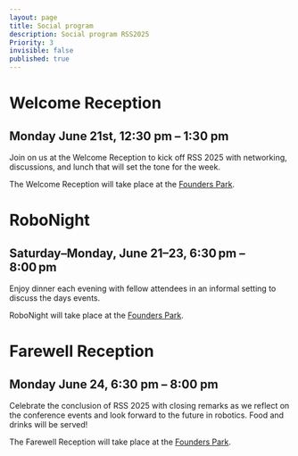 ```yaml
---
layout: page
title: Social program
description: Social program RSS2025
Priority: 3
invisible: false
published: true
---
```



# Welcome Reception
## Monday June 21st, 12:30 pm – 1:30 pm

Join on us at the Welcome Reception to kick off RSS 2025 with networking, discussions, and lunch that will set the tone for the week. 

The Welcome Reception will take place at the <a href="https://maps.app.goo.gl/KBvJUBtyXxn319QG8">Founders Park</a>.


# RoboNight
## Saturday–Monday, June 21–23, 6:30 pm – 8:00 pm

Enjoy dinner each evening with fellow attendees in an informal setting to discuss the days events. 

RoboNight will take place at the <a href="https://maps.app.goo.gl/KBvJUBtyXxn319QG8">Founders Park</a>.


# Farewell Reception
## Monday June 24, 6:30 pm – 8:00 pm

Celebrate the conclusion of RSS 2025 with closing remarks as we reflect on the conference events and look forward to the future in robotics. Food and drinks will be served!

The Farewell Reception will take place at the <a href="https://maps.app.goo.gl/KBvJUBtyXxn319QG8">Founders Park</a>.
